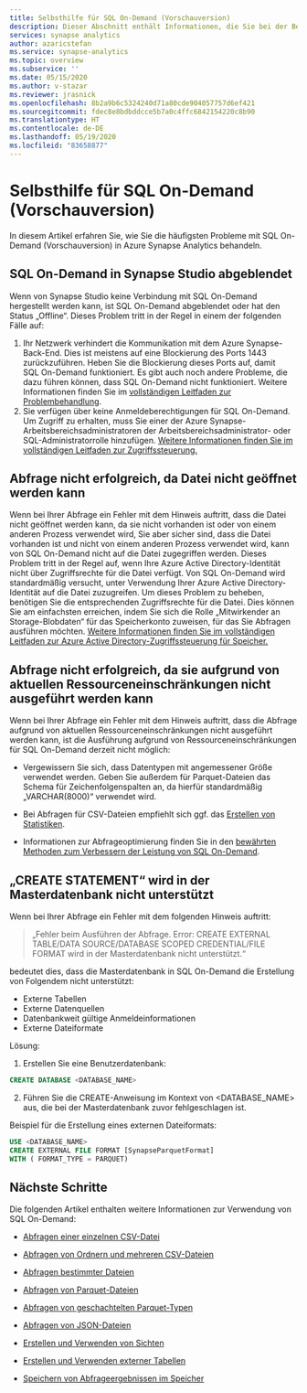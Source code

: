 ```yaml
---
title: Selbsthilfe für SQL On-Demand (Vorschauversion)
description: Dieser Abschnitt enthält Informationen, die Sie bei der Behandlung von Problemen mit SQL On-Demand (Vorschauversion) unterstützen.
services: synapse analytics
author: azaricstefan
ms.service: synapse-analytics
ms.topic: overview
ms.subservice: ''
ms.date: 05/15/2020
ms.author: v-stazar
ms.reviewer: jrasnick
ms.openlocfilehash: 8b2a9b6c5324240d71a80cde904057757d6ef421
ms.sourcegitcommit: fdec8e8bdbddcce5b7a0c4ffc6842154220c8b90
ms.translationtype: HT
ms.contentlocale: de-DE
ms.lasthandoff: 05/19/2020
ms.locfileid: "83658877"
---
```

# <a name="self-help-for-sql-on-demand-preview"></a>Selbsthilfe für SQL On-Demand (Vorschauversion)

In diesem Artikel erfahren Sie, wie Sie die häufigsten Probleme mit SQL On-Demand (Vorschauversion) in Azure Synapse Analytics behandeln.

## <a name="sql-on-demand-is-grayed-out-in-synapse-studio"></a>SQL On-Demand in Synapse Studio abgeblendet

Wenn von Synapse Studio keine Verbindung mit SQL On-Demand hergestellt werden kann, ist SQL On-Demand abgeblendet oder hat den Status „Offline“. Dieses Problem tritt in der Regel in einem der folgenden Fälle auf:

1) Ihr Netzwerk verhindert die Kommunikation mit dem Azure Synapse-Back-End. Dies ist meistens auf eine Blockierung des Ports 1443 zurückzuführen. Heben Sie die Blockierung dieses Ports auf, damit SQL On-Demand funktioniert. Es gibt auch noch andere Probleme, die dazu führen können, dass SQL On-Demand nicht funktioniert. Weitere Informationen finden Sie im [vollständigen Leitfaden zur Problembehandlung](../troubleshoot/troubleshoot-synapse-studio.md).
2) Sie verfügen über keine Anmeldeberechtigungen für SQL On-Demand. Um Zugriff zu erhalten, muss Sie einer der Azure Synapse-Arbeitsbereichsadministratoren der Arbeitsbereichsadministrator- oder SQL-Administratorrolle hinzufügen. [Weitere Informationen finden Sie im vollständigen Leitfaden zur Zugriffssteuerung.](access-control.md)

## <a name="query-fails-because-file-cannot-be-opened"></a>Abfrage nicht erfolgreich, da Datei nicht geöffnet werden kann

Wenn bei Ihrer Abfrage ein Fehler mit dem Hinweis auftritt, dass die Datei nicht geöffnet werden kann, da sie nicht vorhanden ist oder von einem anderen Prozess verwendet wird, Sie aber sicher sind, dass die Datei vorhanden ist und nicht von einem anderen Prozess verwendet wird, kann von SQL On-Demand nicht auf die Datei zugegriffen werden. Dieses Problem tritt in der Regel auf, wenn Ihre Azure Active Directory-Identität nicht über Zugriffsrechte für die Datei verfügt. Von SQL On-Demand wird standardmäßig versucht, unter Verwendung Ihrer Azure Active Directory-Identität auf die Datei zuzugreifen. Um dieses Problem zu beheben, benötigen Sie die entsprechenden Zugriffsrechte für die Datei. Dies können Sie am einfachsten erreichen, indem Sie sich die Rolle „Mitwirkender an Storage-Blobdaten“ für das Speicherkonto zuweisen, für das Sie Abfragen ausführen möchten. [Weitere Informationen finden Sie im vollständigen Leitfaden zur Azure Active Directory-Zugriffssteuerung für Speicher.](../../storage/common/storage-auth-aad-rbac-portal.md?toc=/azure/synapse-analytics/toc.json&bc=/azure/synapse-analytics/breadcrumb/toc.json) 

## <a name="query-fails-because-it-cannot-be-executed-due-to-current-resource-constraints"></a>Abfrage nicht erfolgreich, da sie aufgrund von aktuellen Ressourceneinschränkungen nicht ausgeführt werden kann 

Wenn bei Ihrer Abfrage ein Fehler mit dem Hinweis auftritt, dass die Abfrage aufgrund von aktuellen Ressourceneinschränkungen nicht ausgeführt werden kann, ist die Ausführung aufgrund von Ressourceneinschränkungen für SQL On-Demand derzeit nicht möglich: 

- Vergewissern Sie sich, dass Datentypen mit angemessener Größe verwendet werden. Geben Sie außerdem für Parquet-Dateien das Schema für Zeichenfolgenspalten an, da hierfür standardmäßig „VARCHAR(8000)“ verwendet wird. 

- Bei Abfragen für CSV-Dateien empfiehlt sich ggf. das [Erstellen von Statistiken](develop-tables-statistics.md#statistics-in-sql-on-demand-preview). 

- Informationen zur Abfrageoptimierung finden Sie in den [bewährten Methoden zum Verbessern der Leistung von SQL On-Demand](best-practices-sql-on-demand.md).  

## <a name="create-statement-is-not-supported-in-master-database"></a>„CREATE STATEMENT“ wird in der Masterdatenbank nicht unterstützt

Wenn bei Ihrer Abfrage ein Fehler mit dem folgenden Hinweis auftritt:

> „Fehler beim Ausführen der Abfrage. Error: CREATE EXTERNAL TABLE/DATA SOURCE/DATABASE SCOPED CREDENTIAL/FILE FORMAT wird in der Masterdatenbank nicht unterstützt.“ 

bedeutet dies, dass die Masterdatenbank in SQL On-Demand die Erstellung von Folgendem nicht unterstützt:
  - Externe Tabellen
  - Externe Datenquellen
  - Datenbankweit gültige Anmeldeinformationen
  - Externe Dateiformate

Lösung:

  1. Erstellen Sie eine Benutzerdatenbank:

```sql
CREATE DATABASE <DATABASE_NAME>
```

  2. Führen Sie die CREATE-Anweisung im Kontext von <DATABASE_NAME> aus, die bei der Masterdatenbank zuvor fehlgeschlagen ist. 
  
  Beispiel für die Erstellung eines externen Dateiformats:
    
```sql
USE <DATABASE_NAME>
CREATE EXTERNAL FILE FORMAT [SynapseParquetFormat] 
WITH ( FORMAT_TYPE = PARQUET)
```

## <a name="next-steps"></a>Nächste Schritte

Die folgenden Artikel enthalten weitere Informationen zur Verwendung von SQL On-Demand:

- [Abfragen einer einzelnen CSV-Datei](query-single-csv-file.md)

- [Abfragen von Ordnern und mehreren CSV-Dateien](query-folders-multiple-csv-files.md)

- [Abfragen bestimmter Dateien](query-specific-files.md)

- [Abfragen von Parquet-Dateien](query-parquet-files.md)

- [Abfragen von geschachtelten Parquet-Typen](query-parquet-nested-types.md)

- [Abfragen von JSON-Dateien](query-json-files.md)

- [Erstellen und Verwenden von Sichten](create-use-views.md)

- [Erstellen und Verwenden externer Tabellen](create-use-external-tables.md)

- [Speichern von Abfrageergebnissen im Speicher](create-external-table-as-select.md)
